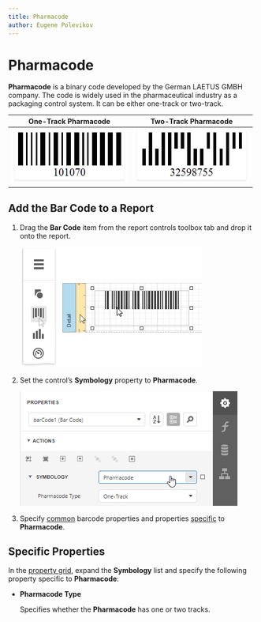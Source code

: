 ```yaml
---
title: Pharmacode
author: Eugene Polevikov
---
```

# Pharmacode

**Pharmacode** is a binary code developed by the German LAETUS GMBH company. The code is widely used in the pharmaceutical industry as a packaging control system. It can be either one-track or two-track.

| One-Track Pharmacode | Two-Track Pharmacode |
| :---: | :---: |
| ![pharmacode-one-track](../../../../images/pharmacode-one-track.png) | ![pharmacode-two-track](../../../../images/pharmacode-two-track.png) |

## Add the Bar Code to a Report

1. Drag the **Bar Code** item from the report controls toolbox tab and drop it onto the report. 

    ![](../../../../images/eurd-web-add-bar-code-to-report.png)

2. Set the control’s **Symbology** property to **Pharmacode**. 

    ![](../../../../images/pharmacode-in-designer.png)

3. Specify [common](add-bar-codes-to-a-report.md) barcode properties and properties [specific](#specific-properties) to **Pharmacode**.

## Specific Properties

In the [property grid](../../report-designer-tools/ui-panels/properties-panel.md), expand the **Symbology** list and specify the following property specific to **Pharmacode**:

* **Pharmacode Type**

  Specifies whether the **Pharmacode** has one or two tracks. 